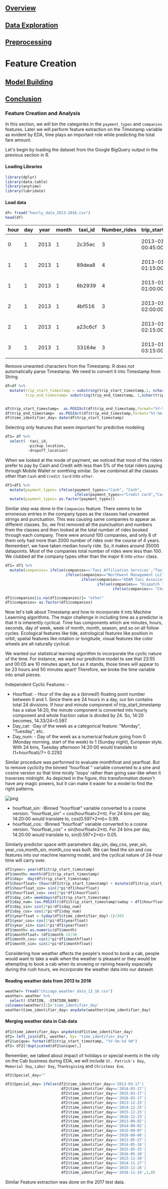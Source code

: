 ## [Overview](../index.md)

## [Data Exploration](../data_exploration/exploration.md)

## [Preprocessing](../preprocessing/cleaning.md)

# Feature Creation

## [Model Building](../model_building/model.md)

## [Conclusion](../conclusion/conclusion.md)

### Feature Creation and Analysis

In this section, we will bin the categories in the `payment_types` and `companies` features. Later we will perform feature extraction on the Timestamp variable as evident by EDA, time plays an important role while predicting the total fare amount.

Let's begin by loading the dataset from the Google BigQuery output in the previous section in R.

#### Loading Libraries
```R
library(dplyr)
library(data.table)
library(anytime)
library(lubridate)
```

#### Load data
```R
df= fread("hourly_data_2013-2016.csv")
head(df)
```
| hour | day | year | month | taxi_id | Number_rides | trip_start_timestamp    | trip_end_timestamp      | trip_seconds | trip_miles | trip_total | payment_types | companies | pickup_latitude | pickup_longitude | pickup_location                      | dropoff_latitude | dropoff_longitude | dropoff_location                     |
|------|-----|------|-------|---------|--------------|-------------------------|-------------------------|--------------|------------|------------|---------------|-----------|-----------------|------------------|--------------------------------------|------------------|-------------------|--------------------------------------|
| 0    | 1   | 2013 | 1     | 2c35ec  | 3            | 2013-01-01 00:45:00 UTC | 2013-01-01 00:45:00 UTC | 1380         | 6          | 27.15      | Cash          |           | 41.92268628     | -87.64220631     | POINT (-87.6422063127 41.9305785697) | 41.92904694      | -87.65131088      | POINT (-87.6513108767 41.9290469366) |
| 1    | 1   | 2013 | 1     | 89dea8  | 4            | 2013-01-01 01:15:00 UTC | 2013-01-01 01:30:00 UTC | 1980         | 8.7        | 40.6       | Cash          |           | 41.89250778     | -87.62621491     | POINT (-87.6262105324 41.8991556134) | 41.89915561      | -87.63171737      | POINT (-87.6262149064 41.8925077809) |
| 1    | 1   | 2013 | 1     | 6b2939  | 4            | 2013-01-01 01:00:00 UTC | 2013-01-01 01:15:00 UTC | 2760         | 7.7        | 40.6       | Cash          |           | 41.94906053     | -87.6616429      | POINT (-87.6612652184 41.936159071)  | 41.97256254      | -87.67208099      | POINT (-87.6612652184 41.936159071)  |
| 2    | 1   | 2013 | 1     | 4bf516  | 3            | 2013-01-01 02:00:00 UTC | 2013-01-01 02:45:00 UTC | 3600         | 8.3        | 39.75      | Cash          |           | 41.93615907     | -87.66126522     | POINT (-87.6612652184 41.936159071)  | 41.90749193      | -87.63576009      | POINT (-87.6357600901 41.9074919303) |
| 2    | 1   | 2013 | 1     | a23c6cf | 3            | 2013-01-01 02:15:00 UTC | 2013-01-01 02:30:00 UTC | 2280         | 12.5       | 39.75      | Cash          |           | 41.90749193     | -87.63576009     | POINT (-87.6357600901 41.9074919303) | 41.92268628      | -87.64948873      | POINT (-87.6494887289 41.9226862843) |
| 3    | 1   | 2013 | 1     | 33164e  | 3            | 2013-01-01 03:15:00 UTC | 2013-01-01 03:30:00 UTC | 2160         | 11.4       | 33.15      | Cash          |           | 41.90120699     | -87.6430228      | POINT (-87.6430228044 41.9345397158) | 41.9000696       | -87.69419737      | POINT (-87.6941973701 41.9005603836) |

Remove unwanted characters from the Timestamp. R does not automatically parse Timestamp. We need to convert it into Timestamp from String.

```R
df=df %>%
  mutate(trip_start_timestamp = substring(trip_start_timestamp,1, nchar(trip_start_timestamp)-4),
         trip_end_timestamp= substring(trip_end_timestamp, 1,nchar(trip_end_timestamp)-4))


df$trip_start_timestamp=  as.POSIXct(df$trip_end_timestamp,format="%Y-%m-%d %H:%M:%S")
df$trip_end_timestamp=  as.POSIXct(df$trip_end_timestamp,format="%Y-%m-%d %H:%M:%S")
df$time_identifier_day= date(df$trip_start_timestamp)
```
Selecting only features that seem important for predictive modeling

```R
df1= df %>%
  select( -taxi_id,
          -pickup_location,
          -dropoff_location)
```

When we looked at the mode of payment, we noticed that most of the riders prefer to pay by Cash and Credit with less than 5% of the total riders paying through Mobile Wallet or somthing similar. So we combined all the classes other than `Cash` and `Credit Card` into `other`.

```R
df1=df1 %>%
  mutate(payment_types= ifelse(payment_types=="Cash", "Cash", 
                               ifelse(payment_types=="Credit Card","Card","Other")))%>%
  mutate(payment_types= as.factor(payment_types))
```

Similar step was done in the `Companies` feature. There seems to be erroneous entries in the company types as the classes had unwanted strings and punctuation. This was causing same companies to appear as different classes. So, we first removed all the punctuation and numbers from the classes and then looked at the total number of rides booked through each company. There were around 100 companies, and only 6 of them only had more than 2000 number of rides over the course of 4 years. Remember!, we have taken median hourly ride. So, it makes around 35000 datapoints. Most of the companies total number of rides were less than 100. We clubbed all the company types other than the major 6 into `other` class.

```R
df1= df1 %>% 
  mutate(companies= ifelse(companies=='Taxi Affiliation Services',"Taxi Affiliation Services",
                           ifelse(companies=="Northwest Management LLC","Northwest Management LLC",
                                  ifelse(companies=="KOAM Taxi Association","KOAM Taxi Association",
                                         ifelse(companies== "Dispatch Taxi Affiliation","Dispatch Taxi Affiliation",
                                                ifelse(companies== "Choice Taxi Association", "Choice Taxi Association","other"))))))

df1$companies[is.na(df1$companies)]= "other"
df1$companies= as.factor(df1$companies)

```

Now let's talk about Timestamp and how to incorporate it into Machine Leaerning algorithms. The major challenge in including time as a predictor is that it is inherently cyclical. Time has components which are minutes, hours, seconds, day of week, week of month, month, season, and so on all follow cycles. Ecological features like tide, astrological features like position in orbit, spatial features like rotation or longitude, visual features like color wheels are all naturally cyclical.

We wanted our statistical learning algorithm to incorporate the cyclic nature of the time. For instance, we want our predictive model to see that 23:55 and 00:05 are 10 minutes apart, but as it stands, those times will appear to be 23 hours and 50 minutes apart! Therefore, we broke the time variable into small pieces.

Independent Cyclic Features: -
* Hourfloat: - Hour of the day as a (binned!) floating point number between 0 and 1. Since there are 24 hours in a day, our bin contains total 24 divisions. If hour and minute component of trip_start_timestamp has a value 14:20, the minute component is converted into hourly component and whole fraction value is divided by 24. So, 14:20 becomes, 14.33/24=0.597.
* Day_cat: -Day of the week as a categorical feature: "Monday", "Tuesday", etc.
* Day_num: - Day of the week as a numerical feature going from 0 (Monday morning, start of the week) to 1 (Sunday night), European style. With 24 bins, Tuesday afternoon 14:20:00 would translate to (1+hourfloat)/7= 0.2292

Similar procedure was performed to evaluate monthfloat and yearfloat. But to remove cyclicity the binned "hourfloat " variable converted to a sine and cosine version so that time nicely 'loops' rather than going saw-like when it traverses midnight. As depicted in the figure, this transformation doesn't have any magic powers, but it can make it easier for a model to find the right patterns.

![png](images/chicago1.png)

* hourfloat_sin: -Binned "hourfloat" variable converted to a cosine version. "hourfloat_sin" = cos⁡(hourfloat×2×π). For 24 bins per day, 14:20:00 would translate to, cos⁡(0.597×2×π)= 0.99.
* hourfloat_cos: -Binned "hourfloat" variable converted to a cosine version. "hourfloat_cos" = sin⁡(hourfloat×2×π). For 24 bins per day, 14:20:00 would translate to, sin⁡(0.597×2×π)= 0.05.

Similarly predictor space with parameters day_sin, day_cos, year_sin, year_cos,month_sin, month_cos was built. We can feed the sin and cos features into our machine learning model, and the cyclical nature of 24-hour time will carry over.

```R
df1$year= year(df1$trip_start_timestamp)
df1$month= month(df1$trip_start_timestamp)
df1$day=  day(df$trip_start_timestamp)
df1$hourfloat= (hour(df1$trip_start_timestamp) + minute(df1$trip_start_timestamp)/60)/24
df1$hourfloat_sin= sin(2*pi*df1$hourfloat)
df1$hourfloat_cos= cos(2*pi*df1$hourfloat)
df1$day_cat= weekdays(df1$trip_start_timestamp)
df1$day_num= (as.POSIXlt(df1$trip_start_timestamp)$wday + df1$hourfloat)/7
df1$day_sin= sin(2*pi*df1$day_num)
df1$day_cos= cos(2*pi*df1$day_num)
df1$yearfloat = (yday(df1$time_identifier_day)-1)/365
df1$year_cos= cos(2*pi*df1$yearfloat)
df1$year_sin= sin(2*pi*df1$yearfloat)
df1$month= as.numeric(df1$month)
df1$monthfloat= (df1$month-1)/30
df1$month_cos= cos(2*pi*df1$monthfloat)
df1$month_sin= sin(2*pi*df1$monthfloat)
```
Considering how weather affects the people's mood to book a cab, people would want to take a walk when the weather is pleasant or they would be attempting to book a cab when its snowing or raining heavily especially during the rush hours, we incorporate the weather data into our dataset.

#### Reading weather data from 2013 to 2016
```R
weather= fread("chicago_weather_data_13_16.csv")
weather= weather %>% 
  select(-STATION, -STATION_NAME)
colnames(weather)[1]='time_identifier_day'
weather$time_identifier_day= anydate(weather$time_identifier_day)
```
#### Merging weather data in Cab data

```R
df1$time_identifier_day= anydate(df1$time_identifier_day)
df2= left_join(df1, weather, by= "time_identifier_day")
df2$unique= format(df2$trip_start_timestamp, "%Y-%m-%d %H")
df2= df2[!duplicated(df2$unique),]
```

Remember, we talked about impact of holidays or special events in the city on the Cab business during EDA, we will include `St. Patrick's Day`,
`Memorial Day`, `Labor Day`, `Thanksgiving` and `Christmas Eve`.

```R
df2$Special_day=""

df2$Special_day= ifelse(df2$time_identifier_day=='2013-03-17'|
                         df2$time_identifier_day=='2014-03-17'|
                         df2$time_identifier_day=='2015-03-17'|
                         df2$time_identifier_day=='2016-03-17'|
                         df2$time_identifier_day=='2013-12-25'|
                         df2$time_identifier_day=='2014-12-25'|
                         df2$time_identifier_day=='2015-12-25'|
                         df2$time_identifier_day=='2016-12-25'|
                         df2$time_identifier_day=='2013-09-02'|
                         df2$time_identifier_day=='2014-09-01'|
                         df2$time_identifier_day=='2015-09-07'|
                         df2$time_identifier_day=='2016-09-06'|
                         df2$time_identifier_day=='2013-05-27'|
                         df2$time_identifier_day=='2014-05-26'|
                         df2$time_identifier_day=='2015-05-25'|
                         df2$time_identifier_day=='2016-05-30'|
                         df2$time_identifier_day=='2013-11-28'|
                         df2$time_identifier_day=='2014-11-27'|
                         df2$time_identifier_day=='2015-11-26'|
                         df2$time_identifier_day=='2016-11-24',1,0)
```

Similar Feature extraction was done on the 2017 test data.
